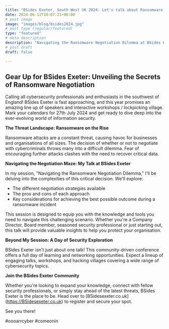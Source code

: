```yaml
---
title: "BSides Exeter, South West UK 2024: Let's talk about Ransomware Negotiation"
date: 2024-06-12T10:07:21+06:00
# post image
image: "images/blog/bsides2024.jpg"
# post type (regular/featured)
type: "featured"
# meta description
description: "Navigating the Ransomware Negotiation Dilemma at BSides Exeter 2024"
# post draft
draft: false

---
```


## Gear Up for BSides Exeter: Unveiling the Secrets of Ransomware Negotiation

Calling all cybersecurity professionals and enthusiasts in the southwest of England! BSides Exeter is fast approaching, and this year promises an amazing line up of speakers and interactive workshops / lockpicking village. Mark your calendars for 27th July 2024 and get ready to dive deep into the ever-evolving world of information security.

**The Threat Landscape: Ransomware on the Rise**

Ransomware attacks are a constant threat, causing havoc for businesses and organisations of all sizes. The decision of whether or not to negotiate with cybercriminals throws many into a difficult dilemma. Fear of encouraging further attacks clashes with the need to recover critical data.

**Navigating the Negotiation Maze: My Talk at BSides Exeter**

In my session, "Navigating the Ransomware Negotiation Dilemma," I'll be delving into the complexities of this critical decision. We'll explore:

* The different negotiation strategies available
* The pros and cons of each approach
* Key considerations for achieving the best possible outcome during a ransomware incident

This session is designed to equip you with the knowledge and tools you need to navigate this challenging scenario. Whether you're a Company Director, Board member, seasoned security professional or just starting out, this talk will provide valuable insights to help you protect your organisation.

**Beyond My Session: A Day of Security Exploration**

BSides Exeter isn't just about one talk! This community-driven conference offers a full day of learning and networking opportunities. Expect a lineup of engaging talks, workshops, and hacking villages covering a wide range of cybersecurity topics. 

**Join the BSides Exeter Community**

Whether you're looking to expand your knowledge, connect with fellow security professionals, or simply stay ahead of the latest threats, BSides Exeter is the place to be. Head over to [BSidesexeter.co.uk] (https://BSidesexeter.co.uk) to register and secure your spot. 

See you there!

#oooarrcyber #comeonin
